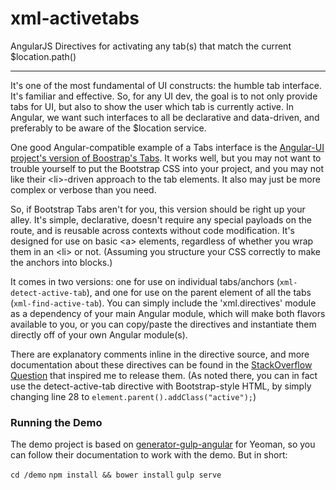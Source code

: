 xml-activetabs
============================

AngularJS Directives for activating any tab(s) that match the current $location.path()
************
It's one of the most fundamental of UI constructs: the humble tab interface. It's familiar and effective. So, for any UI dev, the goal is to not only provide tabs for UI, but also to show the user which tab is currently active. In Angular, we want such interfaces to all be declarative and data-driven, and preferably to be aware of the $location service. 

One good Angular-compatible example of a Tabs interface is the [Angular-UI project's version of Boostrap's Tabs](http://angular-ui.github.io/bootstrap/#/tabs). It works well, but you may not want to trouble yourself to put the Bootstrap CSS into your project, and you may not like their \<li\>-driven approach to the tab elements. It also may just be more complex or verbose than you need.

So, if Bootstrap Tabs aren't for you, this version should be right up your alley. It's simple, declarative, doesn't require any special payloads on the route, and is reusable across contexts without code modification. It's designed for use on basic \<a\> elements, regardless of whether you wrap them in an \<li\> or not. (Assuming you structure your CSS correctly to make the anchors into blocks.)

It comes in two versions: one for use on individual tabs/anchors (`xml-detect-active-tab`), and one for use on the parent element of all the tabs (`xml-find-active-tab`). You can simply include the 'xml.directives' module as a dependency of your main Angular module, which will make both flavors available to you, or you can copy/paste the directives and instantiate them directly off of your own Angular module(s). 

There are explanatory comments inline in the directive source, and more documentation about these directives can be found in the [StackOverflow Question](http://stackoverflow.com/a/17496112/800457) that inspired me to release them. (As noted there, you can in fact use the detect-active-tab directive with Bootstrap-style HTML, by simply changing line 28 to `element.parent().addClass("active");`)


### Running the Demo
The demo project is based on [generator-gulp-angular](https://github.com/Swiip/generator-gulp-angular/blob/master/docs/user-guide.md) for Yeoman, so you can follow their documentation to work with the demo. But in short:


`cd /demo`
`npm install && bower install`
`gulp serve`

